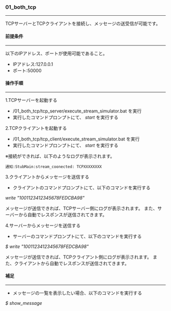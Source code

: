 ### 01_both_tcp

---

TCPサーバーとTCPクライアントを接続し、メッセージの送受信が可能です。

#### 前提条件

---

以下のIPアドレス、ポートが使用可能であること。
* IPアドレス:127.0.0.1
* ポート:50000

#### 操作手順

---

1.TCPサーバーを起動する 
* /01_both_tcp/tcp_server/execute_stream_simulator.bat を実行 
* 実行したコマンドプロンプトにて、 *start* を実行する

2.TCPクライアントを起動する 
* /01_both_tcp/tcp_client/execute_stream_simulator.bat を実行 
* 実行したコマンドプロンプトにて、 *start* を実行する

※接続ができれば、以下のようなログが表示されます。

    通知:StubMain:stream_coonected: TCPXXXXXXXX

3.クライアントからメッセージを送信する
* クライアントのコマンドプロンプトにて、以下のコマンドを実行する

*write "1001123412345678FEDCBA98"*

メッセージが送信できれば、TCPサーバー側にログが表示されます。
また、サーバーから自動でレスポンスが送信されてきます。

4.サーバーからメッセージを送信する
* サーバーのコマンドプロンプトにて、以下のコマンドを実行する

*$ write "1001123412345678FEDCBA98"*

メッセージが送信できれば、TCPクライアント側にログが表示されます。
また、クライアントから自動でレスポンスが送信されてきます。

#### 補足

---

* メッセージの一覧を表示したい場合、以下のコマンドを実行する

*$ show_message*
